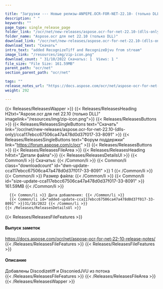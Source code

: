 ```yaml
---

title: "Загрузки --- Новые релизы-ANPEPE.OCR-FOR-NET-22.10- (только DLLS)"
description: " "
keywords: ""
page_type: single_release_page
folder_link: "/ocr/net/new-releases/aspose.ocr-for-net-22.10-(dlls-only)/"
folder_name: "Aspose.ocr для net 22.10 (только DLL)"
download_link: "/ocr/net/new-releases/aspose.ocr-for-net-22.10-(dlls-only)/cca117ebcc67506ca47a478d0d37f017-33-8091"
download_text: "Скачать"
intro_text: "added RecognizeTiff and RecognizeDjvu from stream"
image_link: "/resources/img/zip-icon.png"
download_count: " 31/10/2022 Скачатьs: 1  Views: 1 "
file_size: "File Size: 161.59MB"
parent_path: "ocr/net"
section_parent_path: "ocr/net"

tags: ""
release_notes_url: "https://docs.aspose.com/ocr/net/aspose-ocr-for-net-22-10-release-notes/"
weight: 292

---
```


{{< Releases/ReleasesWapper >}}
  {{< Releases/ReleasesHeading H2txt="Aspose.ocr для net 22.10 (только DLL)" imagelink="/resources/img/zip-icon.png">}}
  {{< Releases/ReleasesButtons >}}
    {{< Releases/ReleasesSingleButtons text="Скачать" link="/ocr/net/new-releases/aspose.ocr-for-net-22.10-(dlls-only)/cca117ebcc67506ca47a478d0d37f017-33-8091" >}}
    {{< Releases/ReleasesSingleButtons text="Форум поддержки" link="https://forum.aspose.com/c/ocr" >}}
  {{< Releases/ReleasesButtons >}}
  {{< Releases/ReleasesFileArea >}}
    {{< Releases/ReleasesHeading h4txt="Детали файла">}}
    {{< Releases/ReleasesDetailsUl >}}
      {{< Common/li >}} Скачатьs: {{< /Common/li >}}
      {{< Common/li class="downloadcount" id="dwn-update-cca117ebcc67506ca47a478d0d37f017-33-8091" >}} 1 {{< /Common/li >}}
      {{< Common/li >}} Размер файла: {{< /Common/li >}}
      {{< Common/li id="size-update-cca117ebcc67506ca47a478d0d37f017-33-8091" >}} 161.59MB {{< /Common/li >}}

      {{< Common/li >}} Дата добавления: {{< /Common/li >}}
      {{< Common/li id="added-update-cca117ebcc67506ca47a478d0d37f017-33-8091" >}}31/10/2022 {{< /Common/li >}}
    {{< /Releases/ReleasesDetailsUl >}}

  {{< Releases/ReleasesFileFeatures >}}
      <h4>Выпуск заметок</h4><div><a href='https://docs.aspose.com/ocr/net/aspose-ocr-for-net-22-10-release-notes/'>https://docs.aspose.com/ocr/net/aspose-ocr-for-net-22-10-release-notes/</a></div>
  {{< /Releases/ReleasesFileFeatures >}}
  {{< Releases/ReleasesFileFeatures >}}
      <h4>Описание</h4><div class="HTMLDescription">Добавлены Discodizetiff и DisconiedJVU из потока</div>
  {{< /Releases/ReleasesFileFeatures >}}
 {{< /Releases/ReleasesFileArea >}}
{{< /Releases/ReleasesWapper >}}


